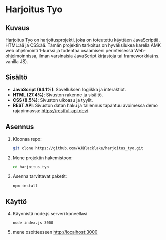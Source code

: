 # Harjoitus Tyo

## Kuvaus
Harjoitus Tyo on harjoitusprojekti, joka on toteutettu käyttäen JavaScriptiä, HTML:ää ja CSS:ää. Tämän projektin tarkoitus on hyväksilukea karelia AMK web ohjelmointi 1-kurssi ja todentaa osaamiseni perinteisessä Web-ohjelmoinnissa, ilman varsinaisia JavaScript kirjastoja tai frameworkkia(ns. vanilla JS).

## Sisältö
- **JavaScript (64.1%)**: Sovelluksen logiikka ja interaktiot.
- **HTML (27.4%)**: Sivuston rakenne ja sisältö.
- **CSS (8.5%)**: Sivuston ulkoasu ja tyylit.
- **REST API**: Sivuston datan haku ja tallennus tapahtuu avoimessa demo rajapinnassa: https://restful-api.dev/

## Asennus
1. Kloonaa repo:
    ```bash
    git clone https://github.com/AJBlacklake/harjoitus_tyo.git
    ```
2. Mene projektin hakemistoon:
    ```bash
    cd harjoitus_tyo
    ```
3. Asenna tarvittavat paketit:
   ```bash
   npm install
   ```

## Käyttö

4. Käynnistä node.js serveri koneellasi
   ```bach
   node index.js 3000
   ```
5. mene osoitteeseen [http://localhost:3000](http://localhost:3000)

